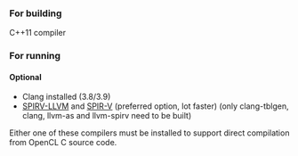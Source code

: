 
### For building
C++11 compiler

### For running

#### Optional

* Clang installed (3.8/3.9)
* [SPIRV-LLVM](https://github.com/KhronosGroup/SPIRV-LLVM) and [SPIR-V](https://github.com/KhronosGroup/SPIR/tree/spirv-1.0) (preferred option, lot faster)
(only clang-tblgen, clang, llvm-as and llvm-spirv need to be built)

Either one of these compilers must be installed to support direct compilation from OpenCL C source code.
